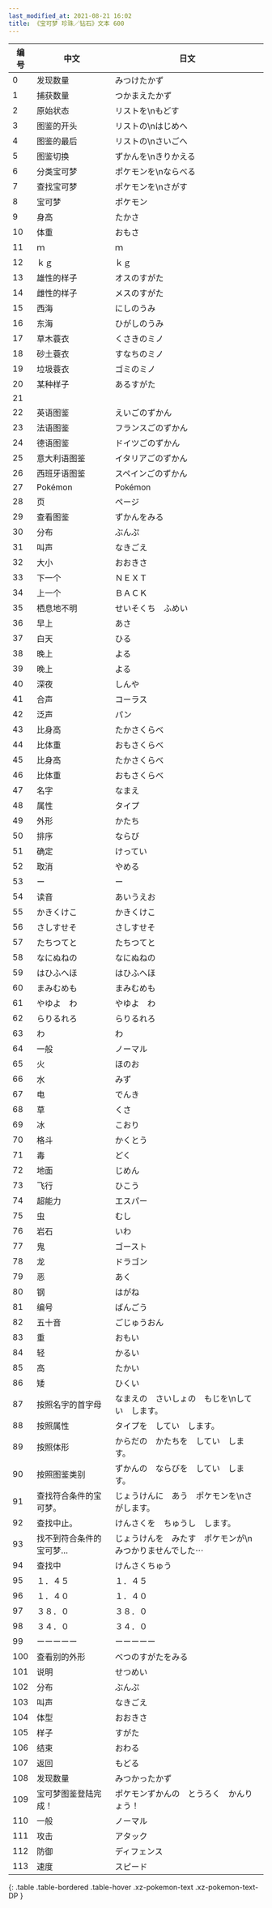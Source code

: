 ```yaml
---
last_modified_at: 2021-08-21 16:02
title: 《宝可梦 珍珠／钻石》文本 600
---
```

| 编号 | 中文 | 日文 |
| ---- | ---- | ---- |
| 0 | 发现数量 | みつけたかず |
| 1 | 捕获数量 | つかまえたかず |
| 2 | 原始状态 | リストを\nもどす |
| 3 | 图鉴的开头 | リストの\nはじめへ |
| 4 | 图鉴的最后 | リストの\nさいごへ |
| 5 | 图鉴切换 | ずかんを\nきりかえる |
| 6 | 分类宝可梦 | ポケモンを\nならべる |
| 7 | 查找宝可梦 | ポケモンを\nさがす |
| 8 | 宝可梦 | ポケモン |
| 9 | 身高 | たかさ |
| 10 | 体重 | おもさ |
| 11 | ｍ | ｍ |
| 12 | ｋｇ | ｋｇ |
| 13 | 雄性的样子 | オスのすがた |
| 14 | 雌性的样子 | メスのすがた |
| 15 | 西海 | にしのうみ |
| 16 | 东海 | ひがしのうみ |
| 17 | 草木蓑衣 | くさきのミノ |
| 18 | 砂土蓑衣 | すなちのミノ |
| 19 | 垃圾蓑衣 | ゴミのミノ |
| 20 | 某种样子 | あるすがた |
| 21 | 　 | 　 |
| 22 | 英语图鉴 | えいごのずかん |
| 23 | 法语图鉴 | フランスごのずかん |
| 24 | 德语图鉴 | ドイツごのずかん |
| 25 | 意大利语图鉴 | イタリアごのずかん |
| 26 | 西班牙语图鉴 | スペインごのずかん |
| 27 | Pokémon | Pokémon |
| 28 | 页 | ページ |
| 29 | 查看图鉴 | ずかんをみる |
| 30 | 分布 | ぶんぷ |
| 31 | 叫声 | なきごえ |
| 32 | 大小 | おおきさ |
| 33 |  下一个  | ＮＥＸＴ |
| 34 |  上一个  | ＢＡＣＫ |
| 35 | 栖息地不明 | せいそくち　ふめい |
| 36 | 早上 | あさ |
| 37 | 白天 | ひる |
| 38 | 晚上 | よる |
| 39 | 晚上 | よる |
| 40 | 深夜 | しんや |
| 41 | 合声 | コーラス |
| 42 | 泛声 | パン |
| 43 | 比身高 | たかさくらべ |
| 44 | 比体重 | おもさくらべ |
| 45 | 比身高 | たかさくらべ |
| 46 | 比体重 | おもさくらべ |
| 47 | 名字 | なまえ |
| 48 | 属性 | タイプ |
| 49 | 外形 | かたち |
| 50 | 排序 | ならび |
| 51 | 确定 | けってい |
| 52 | 取消 | やめる |
| 53 | ー | ー |
| 54 | 读音 | あいうえお |
| 55 | かきくけこ | かきくけこ |
| 56 | さしすせそ | さしすせそ |
| 57 | たちつてと | たちつてと |
| 58 | なにぬねの | なにぬねの |
| 59 | はひふへほ | はひふへほ |
| 60 | まみむめも | まみむめも |
| 61 | やゆよ　わ | やゆよ　わ |
| 62 | らりるれろ | らりるれろ |
| 63 | わ | わ |
| 64 | 一般 | ノーマル |
| 65 | 火 | ほのお |
| 66 | 水 | みず |
| 67 | 电 | でんき |
| 68 | 草 | くさ |
| 69 | 冰 | こおり |
| 70 | 格斗 | かくとう |
| 71 | 毒 | どく |
| 72 | 地面 | じめん |
| 73 | 飞行 | ひこう |
| 74 | 超能力 | エスパー |
| 75 | 虫 | むし |
| 76 | 岩石 | いわ |
| 77 | 鬼 | ゴースト |
| 78 | 龙 | ドラゴン |
| 79 | 恶 | あく |
| 80 | 钢 | はがね |
| 81 | 编号 | ばんごう |
| 82 | 五十音 | ごじゅうおん |
| 83 | 重 | おもい |
| 84 | 轻 | かるい |
| 85 | 高 | たかい |
| 86 | 矮 | ひくい |
| 87 | 按照名字的首字母 | なまえの　さいしょの　もじを\nしてい　します。 |
| 88 | 按照属性 | タイプを　してい　します。 |
| 89 | 按照体形 | からだの　かたちを　してい　します。 |
| 90 | 按照图鉴类别 | ずかんの　ならびを　してい　します。 |
| 91 | 查找符合条件的宝可梦。 | じょうけんに　あう　ポケモンを\nさがします。 |
| 92 | 查找中止。 | けんさくを　ちゅうし　します。 |
| 93 | 找不到符合条件的宝可梦… | じょうけんを　みたす　ポケモンが\nみつかりませんでした⋯ |
| 94 | 查找中 | けんさくちゅう |
| 95 | １．４５ | １．４５ |
| 96 | １．４０ | １．４０ |
| 97 | ３８．０ | ３８．０ |
| 98 | ３４．０ | ３４．０ |
| 99 | ーーーーー | ーーーーー |
| 100 | 查看别的外形 | べつのすがたをみる |
| 101 | 说明 | せつめい |
| 102 | 分布 | ぶんぷ |
| 103 | 叫声 | なきごえ |
| 104 | 体型 | おおきさ |
| 105 | 样子 | すがた |
| 106 | 结束 | おわる |
| 107 | 返回 | もどる |
| 108 | 发现数量 | みつかったかず |
| 109 | 宝可梦图鉴登陆完成！ | ポケモンずかんの　とうろく　かんりょう！ |
| 110 | 一般 | ノーマル |
| 111 | 攻击 | アタック |
| 112 | 防御 | ディフェンス |
| 113 | 速度 | スピード |
{: .table .table-bordered .table-hover .xz-pokemon-text .xz-pokemon-text-DP }